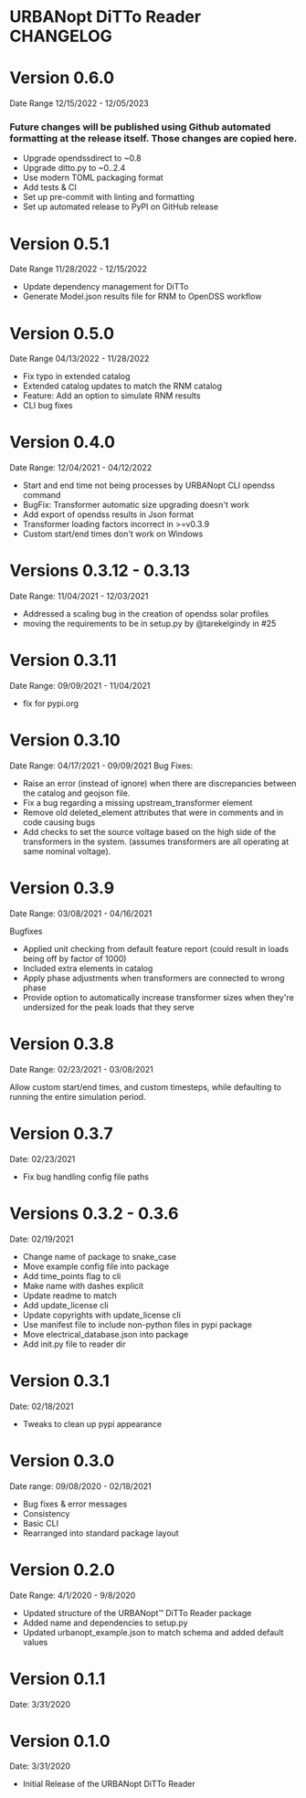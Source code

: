 # URBANopt DiTTo Reader CHANGELOG

# Version 0.6.0
Date Range 12/15/2022 - 12/05/2023
### Future changes will be published using Github automated formatting at the release itself. Those changes are copied here.
- Upgrade opendssdirect to ~0.8
- Upgrade ditto.py to ~0..2.4
- Use modern TOML packaging format
- Add tests & CI
- Set up pre-commit with linting and formatting
- Set up automated release to PyPI on GitHub release

# Version 0.5.1
Date Range 11/28/2022 - 12/15/2022
- Update dependency management for DiTTo
- Generate Model.json results file for RNM to OpenDSS workflow

# Version 0.5.0
Date Range 04/13/2022 - 11/28/2022
- Fix typo in extended catalog
- Extended catalog updates to match the RNM catalog
- Feature: Add an option to simulate RNM results
- CLI bug fixes

# Version 0.4.0
Date Range: 12/04/2021 - 04/12/2022
- Start and end time not being processes by URBANopt CLI opendss command
- BugFix: Transformer automatic size upgrading doesn't work
- Add export of opendss results in Json format
- Transformer loading factors incorrect in >=v0.3.9
- Custom start/end times don't work on Windows

# Versions 0.3.12 - 0.3.13
Date Range: 11/04/2021 - 12/03/2021
- Addressed a scaling bug in the creation of opendss solar profiles
- moving the requirements to be in setup.py by @tarekelgindy in #25

# Version 0.3.11
Date Range: 09/09/2021 - 11/04/2021
- fix for pypi.org

# Version 0.3.10
Date Range: 04/17/2021 - 09/09/2021
Bug Fixes:

- Raise an error (instead of ignore) when there are discrepancies between the catalog and geojson file.
- Fix a bug regarding a missing upstream_transformer element
- Remove old deleted_element attributes that were in comments and in code causing bugs
- Add checks to set the source voltage based on the high side of the transformers in the system. (assumes transformers are all operating at same nominal voltage).

# Version 0.3.9
Date Range: 03/08/2021 - 04/16/2021

Bugfixes

- Applied unit checking from default feature report (could result in loads being off by factor of 1000)
- Included extra elements in catalog
- Apply phase adjustments when transformers are connected to wrong phase
- Provide option to automatically increase transformer sizes when they're undersized for the peak loads that they serve

# Version 0.3.8
Date Range: 02/23/2021 - 03/08/2021

Allow custom start/end times, and custom timesteps, while defaulting to running the entire simulation period.

# Version 0.3.7
Date: 02/23/2021

- Fix bug handling config file paths

# Versions 0.3.2 - 0.3.6
Date: 02/19/2021

- Change name of package to snake_case
- Move example config file into package
- Add time_points flag to cli
- Make name with dashes explicit
- Update readme to match
- Add update_license cli
- Update copyrights with update_license cli
- Use manifest file to include non-python files in pypi package
- Move electrical_database.json into package
- Add init.py file to reader dir

# Version 0.3.1
Date: 02/18/2021

- Tweaks to clean up pypi appearance

# Version 0.3.0
Date range: 09/08/2020 - 02/18/2021

- Bug fixes & error messages
- Consistency
- Basic CLI
- Rearranged into standard package layout

# Version 0.2.0
Date Range: 4/1/2020 - 9/8/2020

- Updated structure of the URBANopt™ DiTTo Reader package
- Added name and dependencies to setup.py
- Updated urbanopt_example.json to match schema and added default values

# Version 0.1.1
Date: 3/31/2020

# Version 0.1.0
Date: 3/31/2020

- Initial Release of the URBANopt DiTTo Reader

